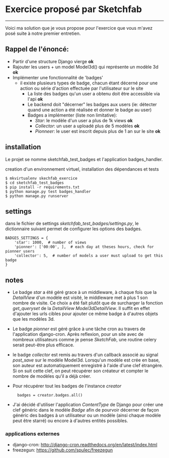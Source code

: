 # Exercice proposé par Sketchfab
------------------------------

Voici ma solution que je vous propose pour l'exercice que vous m'avez posé
suite à notre premier entretien.

## Rappel de l'énoncé:

* Partir d'une structure Django vierge **ok**
* Rajouter les users + un model Model3d() qui représente un modèle 3d **ok**
* Implémenter une fonctionnalité de 'badges'
    * il existe plusieurs types de badge, chacun étant décerné pour une action ou série d'action effectuée par l'utilisateur sur le site
        * La liste des badges qu'un user a obtenu doit être accessible via
          l'api **ok**
        * Le backend doit "décerner" les badges aux users (ie: détecter quand une action a été réalisée et donner le badge au user)
        * Badges a implémenter (liste non limitative):
            * _Star_: le modèle d'un user a plus de 1k views **ok**
            * _Collector_: un user a uploadé plus de 5 modèles **ok**
            * _Pionneer_: le user est inscrit depuis plus de 1 an sur le site
              **ok**

## installation

Le projet se nomme sketchfab_test_badges et l'application badges_handler.

creation d'un environnement virtuel, installation des dépendances et tests

    $ mkvirtualenv skechfab_exercice
    $ cd sketchfab_test_badges
    $ pip install -r requirements.txt
    $ python manage.py test badges_handler
    $ python manage.py runserver

## settings

dans le fichier de settings _sketchfab_test_badges/settings.py_, le
dictionnaire suivant permet de configurer les options des badges.

    BADGES_SETTINGS = {
        'star': 1000,  # number of views
        'pionner': ['00:00', ],  # each day at theses hours, check for pionner users
        'collector': 5,  # number of models a user must upload to get this badge
    }

## notes

* Le badge _star_ a été géré grace à un middleware, à chaque fois que la
  _DetailView_ d'un modèle est visité, le middleware met à plus 1 son nombre de
  visite. Ce choix a été fait plutôt que de surcharger la fonction
  _get\_queryset_ de la _DetailView_ _Model3dDetailView_. Il suffit en effet
  d'ajouter les urls cibles pour ajouter ce même badge à d'autres objets que
  les modèles 3d.
* Le badge _pionner_ est géré grâce à une tâche cron au travers de
  l'application django-cron. Après reflexion, pour un site avec de nombreux
  utilisateurs comme je pense _SketchFab_, une routine celery serait peut-être
  plus efficace.
* le badge _collector_ est remis au travers d'un callback associé au signal
  _post\_save_ sur le modèle Model3d. Lorsqu'un modèle est crée en base, son
  auteur est automatiquement enregistré à l'aide d'une clef étrangère. Si on
  suit cette clef, on peut récupérer son créateur et compter le nombre de
  modèles qu'il a déjà créer.
* Pour récupérer tout les badges de l'instance _creator_

        badges = creator.badges.all()

* J'ai décidé d'utiliser l'application _ContentType_ de Django pour créer une
  clef généric dans le modèle _Badge_ afin de pourvoir décerner de façon
  généric des badges à un utilisateur ou un modèle (ainsi chaque modèle peut
  être starré) ou encore à d'autres entités possibles.

### applications externes
* django-cron: http://django-cron.readthedocs.org/en/latest/index.html
* freezegun: https://github.com/spulec/freezegun
